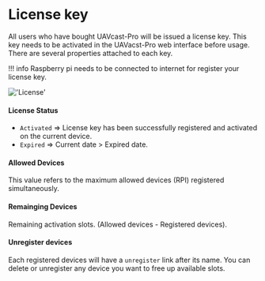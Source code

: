 # License key

All users who have bought UAVcast-Pro will be issued a license key. This key needs to be activated in the UAVacst-Pro web interface before usage.
There are several properties attached to each key.

!!! info
    Raspberry pi needs to be connected to internet for register your license key. 


!['License'](../images/developers/license.jpg)



#### License Status

* `Activated` => License key has been successfully registered and activated on the current device.
* `Expired` => Current date > Expired date.  


#### Allowed Devices
This value refers to the maximum allowed devices (RPI) registered simultaneously.

#### Remainging Devices
Remaining activation slots. (Allowed devices - Registered devices).

#### Unregister devices
Each registered devices will have a `unregister` link after its name. 
You can delete or unregister any device you want to free up available slots.
